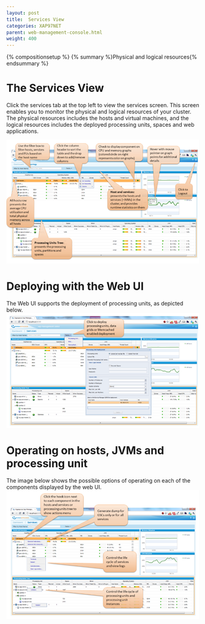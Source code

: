 ```yaml
---
layout: post
title:  Services View
categories: XAP97NET
parent: web-management-console.html
weight: 400
---
```


{% compositionsetup %}
{% summary %}Physical and logical resources{% endsummary %}

# The Services View

Click the services tab at the top left to view the services screen. This screen enables you to monitor the physical and logical resources of your cluster. The physical resources includes the hosts and virtual machines, and the logical resources includes the deployed processing units, spaces and web applications.

![main801.png](/attachment_files/xap97net/main801.png)

# Deploying with the Web UI

The Web UI supports the deployment of processing units, as depicted below.
![deploy801.png](/attachment_files/xap97net/deploy801.png)

# Operating on hosts, JVMs and processing unit

The image below shows the possible options of operating on each of the components displayed by the web UI.
![actions801.png](/attachment_files/xap97net/actions801.png)
